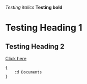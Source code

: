 *Testing italics*
**Testing bold**
# Testing Heading 1
## Testing Heading 2
[Click here](https://docs.google.com/document/d/1bEEebQ4LdGzHno0lshiehq_cSE31HrxWLcB6dGoPVKs/edit)
```
{
    cd Documents
}
```
